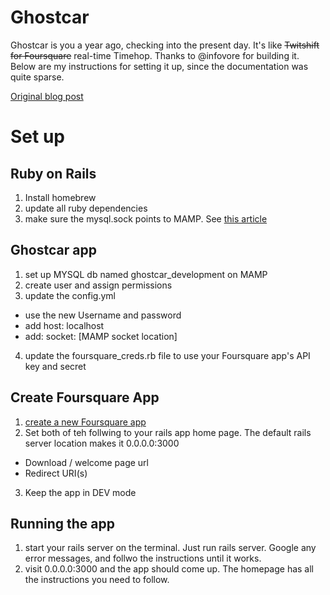 Ghostcar
========

Ghostcar is you a year ago, checking into the present day. It's like ~~Twitshift for Foursquare~~ real-time Timehop.  Thanks to @infovore for building it.  Below are my instructions for setting it up, since the documentation was quite sparse.

[Original blog post](http://infovore.org/archives/2012/07/30/ghostcar/)



# Set up
## Ruby on Rails
1. Install homebrew
2. update all ruby dependencies
3. make sure the mysql.sock points to MAMP.  See [this article](http://fischerlaender.de/apple-mac/mac-os-x-trouble-with-mamp-mysql)

## Ghostcar app
1. set up MYSQL db named ghostcar_development on MAMP
2. create user and assign permissions
3. update the config.yml 
  * use the new  Username and password
  * add host: localhost
  * add: socket: [MAMP socket location] 
4. update the foursquare_creds.rb file to use your Foursquare app's API key and secret



## Create Foursquare App
1. [create a new Foursquare app](https://foursquare.com/developers/register)
2. Set both of teh follwing to your rails app home page.  The default rails server location makes it 0.0.0.0:3000 
  * Download / welcome page url
  * Redirect URI(s)
3. Keep the app in DEV mode


## Running the app
1. start your rails server on the terminal. Just run rails server.  Google any error messages, and follwo the instructions until it works.
2. visit 0.0.0.0:3000 and the app should come up.  The homepage has all the instructions you need to follow.